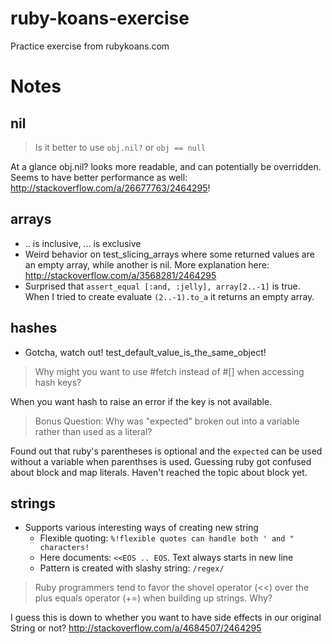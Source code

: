 # ruby-koans-exercise
Practice exercise from rubykoans.com

# Notes

## nil

> Is it better to use `obj.nil?` or `obj == null`

At a glance obj.nil? looks more readable, and can potentially be overridden. Seems to have better
performance as well: http://stackoverflow.com/a/26677763/2464295!

## arrays

- .. is inclusive, ... is exclusive
- Weird behavior on test_slicing_arrays where some returned values are an empty array,
  while another is nil. More explanation here: http://stackoverflow.com/a/3568281/2464295
- Surprised that `assert_equal [:and, :jelly], array[2..-1]` is true. When I tried to
  create evaluate `(2..-1).to_a` it returns an empty array.


## hashes

- Gotcha, watch out! test_default_value_is_the_same_object!

> Why might you want to use #fetch instead of #[] when accessing hash keys?

When you want hash to raise an error if the key is not available.

> Bonus Question: Why was "expected" broken out into a variable rather than used as a literal?

Found out that ruby's parentheses is optional and the `expected` can be used without a variable when parenthses is used.
 Guessing ruby got confused about block and map literals. Haven't reached the topic about block yet.
 
## strings

- Supports various interesting ways of creating new string
    - Flexible quoting: `%!flexible quotes can handle both ' and " characters!`
    - Here documents: `<<EOS .. EOS`. Text always starts in new line
    - Pattern is created with slashy string: `/regex/`
    
> Ruby programmers tend to favor the shovel operator (<<) over the plus equals operator (+=) when building up strings. Why?

I guess this is down to whether you want to have side effects in our original String or not?
http://stackoverflow.com/a/4684507/2464295

